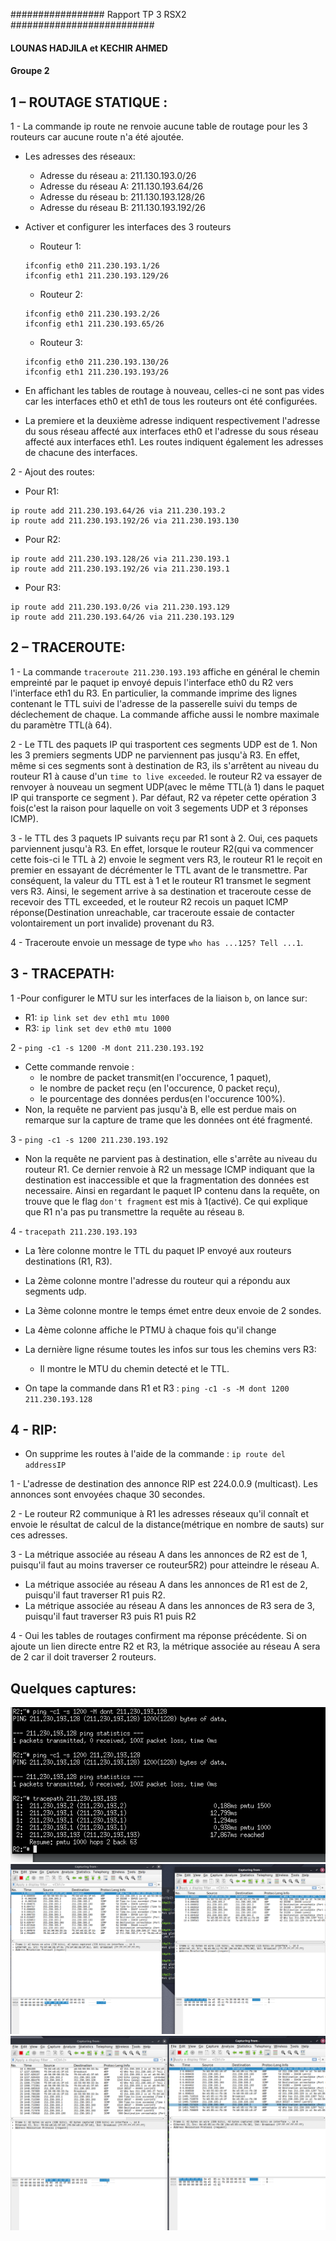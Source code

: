 ################# Rapport TP 3 RSX2 ##########################

#### LOUNAS HADJILA et KECHIR AHMED
#### Groupe 2


**1 – ROUTAGE STATIQUE :**
--------------------------

1 - La commande ip route ne renvoie aucune table de routage pour les 3 routeurs car aucune route n'a été ajoutée.

  -  Les adresses des réseaux:
      - Adresse du réseau a: 211.130.193.0/26
      - Adresse du réseau A: 211.130.193.64/26  
      - Adresse du réseau b: 211.130.193.128/26
      - Adresse du réseau B: 211.130.193.192/26

  - Activer et configurer les interfaces des 3 routeurs
    - Routeur 1:
    ```
    ifconfig eth0 211.230.193.1/26
    ifconfig eth1 211.230.193.129/26
    ```
    - Routeur 2:
    ```
    ifconfig eth0 211.230.193.2/26
    ifconfig eth1 211.230.193.65/26
    ```
    - Routeur 3:
    ```
    ifconfig eth0 211.230.193.130/26
    ifconfig eth1 211.230.193.193/26
    ```
- En affichant les tables de routage à nouveau, celles-ci ne sont pas vides car les interfaces eth0 et eth1 de tous les routeurs ont été configurées.

- La premiere et la deuxième adresse indiquent respectivement  l'adresse du sous réseau affecté aux interfaces eth0 et l'adresse du sous réseau affecté aux interfaces eth1. Les routes indiquent également les adresses de chacune des interfaces.

2 - Ajout des routes:
- Pour R1:
```
ip route add 211.230.193.64/26 via 211.230.193.2
ip route add 211.230.193.192/26 via 211.230.193.130
```
- Pour R2:
```
ip route add 211.230.193.128/26 via 211.230.193.1
ip route add 211.230.193.192/26 via 211.230.193.1
```
- Pour R3:
```
ip route add 211.230.193.0/26 via 211.230.193.129
ip route add 211.230.193.64/26 via 211.230.193.129
```

**2 – TRACEROUTE:**
-------------------

1 - La commande `traceroute 211.230.193.193` affiche en général le chemin empreinté par le paquet ip envoyé depuis l'interface eth0 du R2 vers l'interface eth1 du R3. En particulier, la commande imprime des lignes contenant le TTL suivi de l'adresse de la passerelle suivi du temps de déclechement de chaque. La commande affiche aussi le nombre maximale du paramètre TTL(à 64).

2 - Le TTL des paquets IP qui trasportent ces segments UDP est de 1. Non les 3 premiers segments UDP ne parviennent pas jusqu'à R3. En effet, même si ces segments sont à destination de R3, ils s'arrêtent au niveau du routeur R1 à cause d'un `time to live exceeded`. le routeur R2 va essayer de renvoyer à nouveau un segment UDP(avec le même TTL(à 1) dans le paquet IP qui transporte ce segment ). Par défaut, R2 va répeter cette opération 3 fois(c'est la raison pour laquelle on voit 3 segements UDP et 3 réponses ICMP).

3 - le TTL des 3 paquets IP suivants reçu par R1 sont à 2. Oui, ces paquets parviennent jusqu'à R3. En effet, lorsque le routeur R2(qui va commencer cette fois-ci le TTL à 2) envoie le segment vers R3, le routeur R1 le reçoit en premier en essayant de décrémenter le TTL avant de le transmettre. Par conséquent, la valeur du TTL est à 1 et le routeur R1 transmet le segment vers R3. Ainsi, le segement arrive à sa destination et traceroute cesse de recevoir des TTL exceeded, et le routeur R2 recois un paquet ICMP réponse(Destination unreachable, car traceroute essaie de contacter volontairement un port invalide) provenant du R3.

4 - Traceroute envoie un message de type `who has ...125? Tell ...1`.

**3 - TRACEPATH:**
------------------

1 -Pour configurer le MTU sur les interfaces de la liaison `b`, on lance sur:
- R1: `ip link set dev eth1 mtu 1000`
- R3: `ip link set dev eth0 mtu 1000`

2 - `ping -c1 -s 1200 -M dont 211.230.193.192`
- Cette commande renvoie :
    - le nombre de packet transmit(en l'occurence, 1 paquet),
    - le nombre de packet reçu (en l'occurence, 0 packet reçu),
    - le pourcentage des données perdus(en l'occurence 100%).
- Non, la requête ne parvient pas jusqu'à B, elle est perdue mais on remarque sur la capture de trame que les données ont été fragmenté.

3 - `ping -c1 -s 1200 211.230.193.192`
- Non la requête ne parvient pas à destination, elle s'arrête au niveau du routeur R1. Ce dernier renvoie à R2 un message ICMP indiquant que la destination est inaccessible et que la fragmentation des données est necessaire. Ainsi en regardant le paquet IP contenu dans la requête, on trouve que le flag `don't fragment` est mis à 1(activé). Ce qui explique que R1 n'a pas pu transmettre la requête au réseau `B`.

4 - `tracepath 211.230.193.193`
- La 1ère colonne montre le TTL du paquet IP envoyé aux routeurs destinations (R1, R3).
- La 2ème colonne montre l'adresse du routeur qui a répondu aux segments udp.
- La 3ème colonne montre le temps émet entre deux envoie de 2 sondes.
- La 4ème colonne affiche le PTMU à chaque fois qu'il change
- La dernière ligne résume toutes les infos sur tous les chemins vers R3:
    - Il montre le MTU du chemin detecté et le TTL.

- On tape la commande dans R1 et R3 : `ping -c1 -s -M dont 1200 211.230.193.128` 

**4 - RIP:**
------------

- On supprime les routes à l'aide de la commande : `ip route del addressIP`

1 - L'adresse de destination des annonce RIP est 224.0.0.9 (multicast). Les annonces sont envoyées chaque 30 secondes.

2 - Le routeur R2 communique à R1 les adresses réseaux qu'il connaît et envoie le résultat de calcul de la distance(métrique en nombre de sauts) sur ces adresses.

3 - La métrique associée au réseau A dans les annonces de R2 est de 1, puisqu'il faut au moins traverser ce routeur5R2) pour atteindre le réseau A.
  - La métrique associée au réseau A dans les annonces de R1 est de 2, puisqu'il faut traverser R1 puis R2.
  - La métrique associée au réseau A dans les annonces de R3 sera de 3, puisqu'il faut traverser R3 puis R1 puis R2

4 - Oui les tables de routages confirment ma réponse précédente.
Si on ajoute un lien directe entre R2 et R3, la métrique associée au réseau A  sera de 2 car il doit traverser 2 routeurs.

**Quelques captures:**
----------------------

![](tracepath.png)
![](trame.png)
![](trame_tracepath.png)
